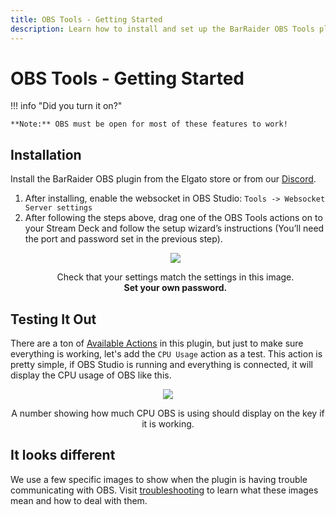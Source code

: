 ```yaml
---
title: OBS Tools - Getting Started
description: Learn how to install and set up the BarRaider OBS Tools plugin on your Stream Deck to control OBS Studio, make the Stream Deck your very own stream Control Center today!
---
```


# OBS Tools - Getting Started

!!! info "Did you turn it on?"

    **Note:** OBS must be open for most of these features to work!

## Installation
Install the BarRaider OBS plugin from the Elgato store or from our [Discord](http://discord.barraider.com).

1. After installing, enable the websocket in OBS Studio: `Tools -> Websocket Server settings`
2. After following the steps above, drag one of the OBS Tools actions on to your Stream Deck and follow the setup wizard’s instructions (You’ll need the port and password set in the previous step).
    <p align="center">
        <img src="../img/gs1.png"/>
        <div style="text-align:center">
            <figcaption>
                Check that your settings match the settings in this image. <br /><strong>Set your own password.</strong>
            </figcaption>
        </div>
    </p>
## Testing It Out
There are a ton of [Available Actions](./actions.md) in this plugin, but just to make sure everything is working, let's add the `CPU Usage` action as a test. This action is pretty simple, if OBS Studio is running and everything is connected, it will display the CPU usage of OBS like this.

<p align="center">
    <img src="../img/working.png"/>
    <div style="text-align:center">
        <figcaption>
            A number showing how much CPU OBS is using should display on the key if it is working.
        </figcaption>
    </div>
</p>

## It looks different
We use a few specific images to show when the plugin is having trouble communicating with OBS. Visit [troubleshooting](./troubleshooting.md) to learn what these images mean and how to deal with them.